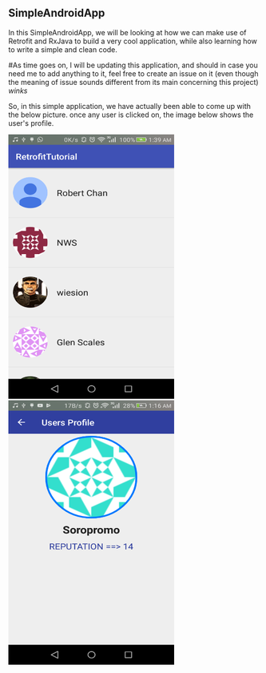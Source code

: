 ## SimpleAndroidApp
In this SimpleAndroidApp, we will be looking at how we can make use of Retrofit and RxJava to build a very cool application, while also learning how to write a simple and clean code.

#As time goes on, I will be updating this application, and should in case you need me to add anything to it, feel free to create an issue on it (even though the meaning of issue sounds different from its main concerning this project) *winks*

So, in this simple application, we have actually been able to come up with the below picture. once any user is clicked on, the image below shows the user's profile.

<img src="https://github.com/meshileya/SimpleAndroidApp/blob/master/finished_work.png" width="332px" height="528px">      <img src="https://github.com/meshileya/SimpleAndroidApp/blob/master/profile.png" width="332px" height="528px">

